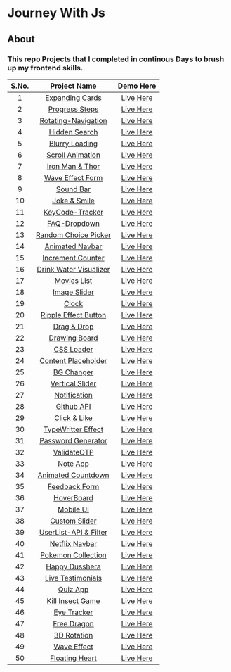 # Journey With Js
## About
### This repo Projects that I completed in continous Days to brush up my frontend skills.
| S.No.  | Project Name  | Demo Here  | 
|:-:|:-:|:-:|
|1   |  <a href="https://github.com/epicdeepak/50Days-50Projects/tree/main/1-Expanding-Cards" target="_blank" rel="noopener noreferrer">Expanding Cards</a> | <a href="https://epicdeepak.github.io/50Days-50Projects/1-Expanding-Cards/" target="_blank" rel="noopener noreferrer">Live Here</a>  |  
| 2  | <a href="https://github.com/epicdeepak/50Days-50Projects/tree/main/2-Progress-Steps" target="_blank" rel="noopener noreferrer">Progress Steps</a>  | <a href="https://epicdeepak.github.io/50Days-50Projects/2-Progress-Steps" target="_blank" rel="noopener noreferrer">Live Here</a>  |
|  3 | <a href="https://github.com/epicdeepak/50Days-50Projects/tree/main/3-Rotating-Navigation" target="_blank" rel="noopener noreferrer">Rotating-Navigation</a>  | <a href="https://epicdeepak.github.io/50Days-50Projects/3-Rotating-Navigation/" target="_blank" rel="noopener noreferrer">Live Here</a>  |
|  4 | <a href="https://github.com/epicdeepak/50Days-50Projects/tree/main/4-Hidden-Search" target="_blank" rel="noopener noreferrer">Hidden Search</a>  | <a href="https://epicdeepak.github.io/50Days-50Projects/4-Hidden-Search/" target="_blank" rel="noopener noreferrer">Live Here</a> |
|  5 |<a href="https://github.com/epicdeepak/50Days-50Projects/tree/main/5-Blurry-loading" target="_blank" rel="noopener noreferrer">Blurry Loading</a>| <a href="https://epicdeepak.github.io/50Days-50Projects/5-Blurry-loading/" target="_blank" rel="noopener noreferrer">Live Here</a>|
|  6 |<a href="https://github.com/epicdeepak/50Days-50Projects/tree/main/6-Scroll-Animation" target="_blank" rel="noopener noreferrer">Scroll Animation</a>| <a href="https://epicdeepak.github.io/50Days-50Projects/6-Scroll-Animation/" target="_blank" rel="noopener noreferrer">Live Here</a>|
|  7 |<a href="https://github.com/epicdeepak/50Days-50Projects/tree/main/7-Split-LandingPage" target="_blank" rel="noopener noreferrer">Iron Man & Thor</a>| <a href="https://epicdeepak.github.io/50Days-50Projects/7-Split-LandingPage/" target="_blank" rel="noopener noreferrer">Live Here</a>|
|  8 |<a href="https://github.com/epicdeepak/50Days-50Projects/tree/main/8-Form-Input-Wave" target="_blank" rel="noopener noreferrer">Wave Effect Form</a>| <a href="https://epicdeepak.github.io/50Days-50Projects/8-Form-Input-Wave/" target="_blank" rel="noopener noreferrer">Live Here</a>|
|  9 |<a href="https://github.com/epicdeepak/50Days-50Projects/tree/main/9-Sound-Bar" target="_blank" rel="noopener noreferrer">Sound Bar</a>| <a href="https://epicdeepak.github.io/50Days-50Projects/9-Sound-Bar/" target="_blank" rel="noopener noreferrer">Live Here</a>|
|  10 |<a href="https://github.com/epicdeepak/50Days-50Projects/tree/main/10-Joke-Smile" target="_blank" rel="noopener noreferrer">Joke & Smile</a>| <a href="https://epicdeepak.github.io/50Days-50Projects/10-Joke-Smile/" target="_blank" rel="noopener noreferrer">Live Here</a>|
|  11 |<a href="https://github.com/epicdeepak/50Days-50Projects/tree/main/11-Key-Tracker" target="_blank" rel="noopener noreferrer">KeyCode-Tracker</a>| <a href="https://epicdeepak.github.io/50Days-50Projects/11-Key-Tracker/" target="_blank" rel="noopener noreferrer">Live Here</a>|
|  12 |<a href="https://github.com/epicdeepak/50Days-50Projects/tree/main/12-FAQ-Dropdown" target="_blank" rel="noopener noreferrer">FAQ-Dropdown</a>| <a href="https://epicdeepak.github.io/50Days-50Projects/12-FAQ-Dropdown/" target="_blank" rel="noopener noreferrer">Live Here</a>|
|  13 |<a href="https://github.com/epicdeepak/50Days-50Projects/tree/main/13-Random-Choice-Picker" target="_blank" rel="noopener noreferrer">Random Choice Picker</a>| <a href="https://epicdeepak.github.io/50Days-50Projects/13-Random-Choice-Picker/" target="_blank" rel="noopener noreferrer">Live Here</a>|
|  14 |<a href="https://github.com/epicdeepak/50Days-50Projects/tree/main/14-Animated-Navbar" target="_blank" rel="noopener noreferrer">Animated Navbar</a>| <a href="https://epicdeepak.github.io/50Days-50Projects/14-Animated-Navbar/" target="_blank" rel="noopener noreferrer">Live Here</a>|
|  15 |<a href="https://github.com/epicdeepak/50Days-50Projects/tree/main/15-Increment-Counter" target="_blank" rel="noopener noreferrer">Increment Counter</a>| <a href="https://epicdeepak.github.io/50Days-50Projects/15-Increment-Counter/" target="_blank" rel="noopener noreferrer">Live Here</a>|
|  16 |<a href="https://github.com/epicdeepak/50Days-50Projects/tree/main/16-Drink-Water" target="_blank" rel="noopener noreferrer">Drink Water Visualizer</a>| <a href="https://epicdeepak.github.io/50Days-50Projects/16-Drink-Water/" target="_blank" rel="noopener noreferrer">Live Here</a>|
|  17 |<a href="https://github.com/epicdeepak/50Days-50Projects/tree/main/17-WatchHour" target="_blank" rel="noopener noreferrer">Movies List</a>| <a href="https://epicdeepak.github.io/50Days-50Projects/17-WatchHour/" target="_blank" rel="noopener noreferrer">Live Here</a>|
|  18 |<a href="https://github.com/epicdeepak/50Days-50Projects/tree/main/18-Image-Slider" target="_blank" rel="noopener noreferrer">Image Slider</a>| <a href="https://epicdeepak.github.io/50Days-50Projects/18-Image-Slider/" target="_blank" rel="noopener noreferrer">Live Here</a>|
|  19 |<a href="https://github.com/epicdeepak/50Days-50Projects/tree/main/19-Theme-Clock" target="_blank" rel="noopener noreferrer">Clock</a>| <a href="https://epicdeepak.github.io/50Days-50Projects/19-Theme-Clock/" target="_blank" rel="noopener noreferrer">Live Here</a>|
|  20 |<a href="https://github.com/epicdeepak/50Days-50Projects/tree/main/20-Ripple-Effect" target="_blank" rel="noopener noreferrer">Ripple Effect Button</a>| <a href="https://epicdeepak.github.io/50Days-50Projects/20-Ripple-Effect/" target="_blank" rel="noopener noreferrer">Live Here</a>|
|  21 |<a href="https://github.com/epicdeepak/50Days-50Projects/tree/main/21-Drag-Drop" target="_blank" rel="noopener noreferrer">Drag & Drop</a>| <a href="https://epicdeepak.github.io/50Days-50Projects/21-Drag-Drop/" target="_blank" rel="noopener noreferrer">Live Here</a>|
|  22 |<a href="https://github.com/epicdeepak/50Days-50Projects/tree/main/22-Drawing-Board" target="_blank" rel="noopener noreferrer">Drawing Board</a>| <a href="https://epicdeepak.github.io/50Days-50Projects/22-Drawing-Board/" target="_blank" rel="noopener noreferrer">Live Here</a>|
|  23 |<a href="https://github.com/epicdeepak/50Days-50Projects/tree/main/23-CSS-Loader" target="_blank" rel="noopener noreferrer">CSS Loader</a>| <a href="https://epicdeepak.github.io/50Days-50Projects/23-CSS-Loader/" target="_blank" rel="noopener noreferrer">Live Here</a>|
|  24 |<a href="https://github.com/epicdeepak/50Days-50Projects/tree/main/24-Content-Placeholder" target="_blank" rel="noopener noreferrer">Content Placeholder</a>| <a href="https://epicdeepak.github.io/50Days-50Projects/24-Content-Placeholder" target="_blank" rel="noopener noreferrer">Live Here</a>|
|  25 |<a href="https://github.com/epicdeepak/50Days-50Projects/tree/main/25-BG-Changer" target="_blank" rel="noopener noreferrer">BG Changer</a>| <a href="https://epicdeepak.github.io/50Days-50Projects/25-BG-Changer" target="_blank" rel="noopener noreferrer">Live Here</a>|
|  26 |<a href="https://github.com/epicdeepak/50Days-50Projects/tree/main/26-Vertical-Slider" target="_blank" rel="noopener noreferrer">Vertical Slider</a>| <a href="https://epicdeepak.github.io/50Days-50Projects/26-Vertical-Slider" target="_blank" rel="noopener noreferrer">Live Here</a>|
|  27 |<a href="https://github.com/epicdeepak/50Days-50Projects/tree/main/27-Notification" target="_blank" rel="noopener noreferrer">Notification</a>| <a href="https://epicdeepak.github.io/50Days-50Projects/27-Notification" target="_blank" rel="noopener noreferrer">Live Here</a>|
|  28 |<a href="https://github.com/epicdeepak/50Days-50Projects/tree/main/28-Github-API" target="_blank" rel="noopener noreferrer">Github API</a>| <a href="https://epicdeepak.github.io/50Days-50Projects/28-Github-API" target="_blank" rel="noopener noreferrer">Live Here</a>|
|  29 |<a href="https://github.com/epicdeepak/50Days-50Projects/tree/main/29-Double-Click-Heart" target="_blank" rel="noopener noreferrer">Click & Like</a>| <a href="https://epicdeepak.github.io/50Days-50Projects/29-Double-Click-Heart" target="_blank" rel="noopener noreferrer">Live Here</a>|
|  30 |<a href="https://github.com/epicdeepak/50Days-50Projects/tree/main/30-TypeWritter-Effect" target="_blank" rel="noopener noreferrer">TypeWritter Effect</a>| <a href="https://epicdeepak.github.io/50Days-50Projects/30-TypeWritter-Effect" target="_blank" rel="noopener noreferrer">Live Here</a>|
|  31 |<a href="https://github.com/epicdeepak/50Days-50Projects/tree/main/31-Password-Generator" target="_blank" rel="noopener noreferrer">Password Generator</a>| <a href="https://epicdeepak.github.io/50Days-50Projects/31-Password-Generator" target="_blank" rel="noopener noreferrer">Live Here</a>|
|  32 |<a href="https://github.com/epicdeepak/50Days-50Projects/tree/main/32-ValidateOTP" target="_blank" rel="noopener noreferrer">ValidateOTP</a>| <a href="https://epicdeepak.github.io/50Days-50Projects/32-ValidateOTP" target="_blank" rel="noopener noreferrer">Live Here</a>|
|  33 |<a href="https://github.com/epicdeepak/50Days-50Projects/tree/main/33-Note-App" target="_blank" rel="noopener noreferrer">Note App</a>| <a href="https://epicdeepak.github.io/50Days-50Projects/33-Note-App" target="_blank" rel="noopener noreferrer">Live Here</a>|
|  34 |<a href="https://github.com/epicdeepak/50Days-50Projects/tree/main/34-Animated-Count" target="_blank" rel="noopener noreferrer">Animated Countdown</a>| <a href="https://epicdeepak.github.io/50Days-50Projects/34-Animated-Count" target="_blank" rel="noopener noreferrer">Live Here</a>|
|  35 |<a href="https://github.com/epicdeepak/50Days-50Projects/tree/main/35-Feedback-Form" target="_blank" rel="noopener noreferrer">Feedback Form</a>| <a href="https://epicdeepak.github.io/50Days-50Projects/35-Feedback-Form" target="_blank" rel="noopener noreferrer">Live Here</a>|
|  36 |<a href="https://github.com/epicdeepak/50Days-50Projects/tree/main/36-HoverBoard" target="_blank" rel="noopener noreferrer">HoverBoard</a>| <a href="https://epicdeepak.github.io/50Days-50Projects/36-HoverBoard" target="_blank" rel="noopener noreferrer">Live Here</a>|
|  37 |<a href="https://github.com/epicdeepak/50Days-50Projects/tree/main/37-Mobile-UI" target="_blank" rel="noopener noreferrer">Mobile UI</a>| <a href="https://epicdeepak.github.io/50Days-50Projects/37-Mobile-UI" target="_blank" rel="noopener noreferrer">Live Here</a>|
|  38 |<a href="https://github.com/epicdeepak/50Days-50Projects/tree/main/38-Range-Slider" target="_blank" rel="noopener noreferrer">Custom Slider</a>| <a href="https://epicdeepak.github.io/50Days-50Projects/38-Range-Slider" target="_blank" rel="noopener noreferrer">Live Here</a>|
|  39 |<a href="https://github.com/epicdeepak/50Days-50Projects/tree/main/39-UserList" target="_blank" rel="noopener noreferrer">UserList-API & Filter</a>| <a href="https://epicdeepak.github.io/50Days-50Projects/39-UserList" target="_blank" rel="noopener noreferrer">Live Here</a>|
|  40 |<a href="https://github.com/epicdeepak/50Days-50Projects/tree/main/40-Netflix-Navbar" target="_blank" rel="noopener noreferrer">Netflix Navbar</a>| <a href="https://epicdeepak.github.io/50Days-50Projects/40-Netflix-Navbar" target="_blank" rel="noopener noreferrer">Live Here</a>|
|  41 |<a href="https://github.com/epicdeepak/50Days-50Projects/tree/main/41-Pokemon-Collections" target="_blank" rel="noopener noreferrer">Pokemon Collection</a>| <a href="https://epicdeepak.github.io/50Days-50Projects/41-Pokemon-Collections" target="_blank" rel="noopener noreferrer">Live Here</a>|
|  42 |<a href="https://github.com/epicdeepak/50Days-50Projects/tree/main/42-Happy-Dusshera" target="_blank" rel="noopener noreferrer">Happy Dusshera</a>| <a href="https://epicdeepak.github.io/50Days-50Projects/42-Happy-Dusshera" target="_blank" rel="noopener noreferrer">Live Here</a>|
|  43 |<a href="https://github.com/epicdeepak/50Days-50Projects/tree/main/43-Testimonials" target="_blank" rel="noopener noreferrer">Live Testimonials</a>| <a href="https://epicdeepak.github.io/50Days-50Projects/43-Testimonials" target="_blank" rel="noopener noreferrer">Live Here</a>|
|  44 |<a href="https://github.com/epicdeepak/50Days-50Projects/tree/main/44-Quiz-App" target="_blank" rel="noopener noreferrer">Quiz App</a>| <a href="https://epicdeepak.github.io/50Days-50Projects/44-Quiz-App" target="_blank" rel="noopener noreferrer">Live Here</a>|
|  45 |<a href="https://github.com/epicdeepak/50Days-50Projects/tree/main/45-Kill-Insect" target="_blank" rel="noopener noreferrer">Kill Insect Game</a>| <a href="https://epicdeepak.github.io/50Days-50Projects/45-Kill-Insect" target="_blank" rel="noopener noreferrer">Live Here</a>|
|  46 |<a href="https://github.com/epicdeepak/50Days-50Projects/tree/main/46-Cursor-Tracker" target="_blank" rel="noopener noreferrer">Eye Tracker </a>| <a href="https://epicdeepak.github.io/50Days-50Projects/46-Cursor-Tracker" target="_blank" rel="noopener noreferrer">Live Here</a>|
|  47 |<a href="https://github.com/epicdeepak/50Days-50Projects" target="_blank" rel="noopener noreferrer">Free Dragon</a>| <a href="https://twitter.com/epicdeepak/status/1582738609462906880?s=20&t=g3dBN7ZCAgSMNND7lmewSw" target="_blank" rel="noopener noreferrer">Live Here</a>|
|  48 |<a href="https://github.com/epicdeepak/50Days-50Projects/tree/main/48-Ambient-Effect" target="_blank" rel="noopener noreferrer">3D Rotation </a>| <a href="https://epicdeepak.github.io/50Days-50Projects/48-Ambient-Effect" target="_blank" rel="noopener noreferrer">Live Here</a>|
|  49 |<a href="https://github.com/epicdeepak/50Days-50Projects/tree/main/49-Wave-Effect" target="_blank" rel="noopener noreferrer">Wave Effect </a>| <a href="https://epicdeepak.github.io/50Days-50Projects/49-Wave-Effect" target="_blank" rel="noopener noreferrer">Live Here</a>|
|  50 |<a href="https://github.com/epicdeepak/50Days-50Projects/tree/main/50-Floating-Heart" target="_blank" rel="noopener noreferrer">Floating Heart</a>| <a href="https://epicdeepak.github.io/50Days-50Projects/50-Floating-Heart" target="_blank" rel="noopener noreferrer">Live Here</a>|
